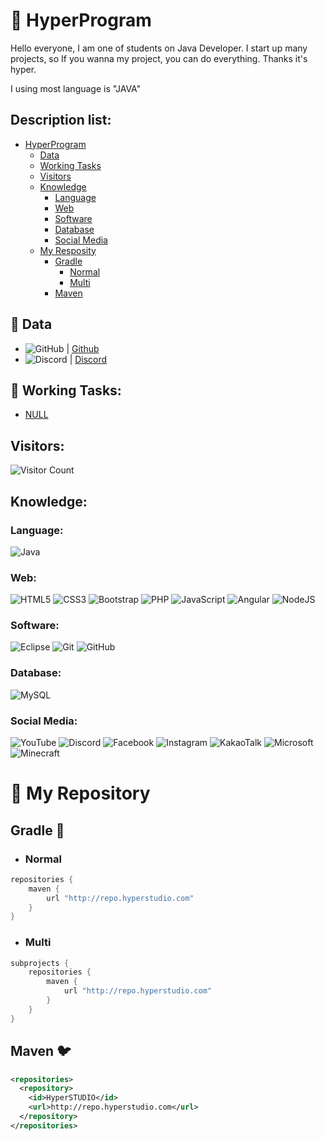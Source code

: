 # 🎫 HyperProgram
Hello everyone, I am one of students on Java Developer.
I start up many projects, so If you wanna my project, you can do everything.
Thanks it's hyper.

I using most language is "JAVA"

## Description list:
* [HyperProgram](https://github.com/HyperProgram/HyperProgram#-hyperprogram)
  * [Data](https://github.com/HyperProgram/HyperProgram#-data)
  * [Working Tasks](https://github.com/HyperProgram/HyperProgram#-working-tasks)
  * [Visitors](https://github.com/HyperProgram/HyperProgram#visitors)
  * [Knowledge](https://github.com/HyperProgram/HyperProgram#knowledge)
    * [Language](https://github.com/HyperProgram/HyperProgram#language)
    * [Web](https://github.com/HyperProgram/HyperProgram#web)
    * [Software](https://github.com/HyperProgram/HyperProgram#software)
    * [Database](https://github.com/HyperProgram/HyperProgram#database)
    * [Social Media](https://github.com/HyperProgram/HyperProgram#social-media)
  * [My Resposity](https://github.com/HyperProgram/HyperProgram#-my-repository)
    * [Gradle](https://github.com/HyperProgram/HyperProgram#gradle-)
      * [Normal](https://github.com/HyperProgram/HyperProgram#normal)
      * [Multi](https://github.com/HyperProgram/HyperProgram#multi)
    * [Maven](https://github.com/HyperProgram/HyperProgram#maven-)


## 💾 Data
- ![GitHub](https://img.shields.io/badge/github-%23121011.svg?style=for-the-badge&logo=github&logoColor=white) | [Github](https://github.com/HyperProgram) 
- ![Discord](https://img.shields.io/badge/discord-%235865F2.svg?style=for-the-badge&logo=discord&logoColor=white) | [Discord](https://discord.gg/7EBK9PRnXr)

## 🔭 Working Tasks:
 - [NULL](https://github.com/HyperProgram)

## Visitors:
![Visitor Count](https://profile-counter.glitch.me/HyperProgram/count.svg)

## Knowledge:

### Language:
![Java](https://img.shields.io/badge/java-%23ED8B00.svg?style=for-the-badge&logo=java&logoColor=white)

### Web:
![HTML5](https://img.shields.io/badge/html5-%23E34F26.svg?style=for-the-badge&logo=html5&logoColor=white)
![CSS3](https://img.shields.io/badge/css3-%231572B6.svg?style=for-the-badge&logo=css3&logoColor=white)
![Bootstrap](https://img.shields.io/badge/bootstrap-%23563D7C.svg?style=for-the-badge&logo=bootstrap&logoColor=white)
![PHP](https://img.shields.io/badge/php-%23777BB4.svg?style=for-the-badge&logo=php&logoColor=white)
![JavaScript](https://img.shields.io/badge/javascript-%23323330.svg?style=for-the-badge&logo=javascript&logoColor=%23F7DF1E)
![Angular](https://img.shields.io/badge/angular-%23DD0031.svg?style=for-the-badge&logo=angular&logoColor=white)
![NodeJS](https://img.shields.io/badge/node.js-%2343853D.svg?style=for-the-badge&logo=node.js&logoColor=white)

### Software:
![Eclipse](https://img.shields.io/badge/Eclipse-FE7A16.svg?style=for-the-badge&logo=Eclipse&logoColor=white)
![Git](https://img.shields.io/badge/git-%23F05033.svg?style=for-the-badge&logo=git&logoColor=white)
![GitHub](https://img.shields.io/badge/github-%23121011.svg?style=for-the-badge&logo=github&logoColor=white)

### Database:
![MySQL](https://img.shields.io/badge/mysql-%2300f.svg?style=for-the-badge&logo=mysql&logoColor=white)

### Social Media:
![YouTube](https://img.shields.io/badge/youtube-%23FF0000.svg?style=for-the-badge&logo=youtube&logoColor=white)
![Discord](https://img.shields.io/badge/discord-%235865F2.svg?style=for-the-badge&logo=discord&logoColor=white)
![Facebook](https://img.shields.io/badge/facebook-%231877F2.svg?style=for-the-badge&logo=facebook&logoColor=white)
![Instagram](https://img.shields.io/badge/instagram-%23E4405F.svg?style=for-the-badge&logo=instagram&logoColor=white)
![KakaoTalk](https://img.shields.io/badge/kakaotalk-%23FFCD00.svg?style=for-the-badge&logo=kakaotalk&logoColor=white)
![Microsoft](https://img.shields.io/badge/microsoft-%235E5E5E.svg?style=for-the-badge&logo=microsoft&logoColor=white)
![Minecraft](https://img.shields.io/badge/Minecraft-%2362B47A.svg?style=for-the-badge&logo=mojangstudios&logoColor=white)



# 📄 My Repository
## Gradle 🐘
- ### Normal
```gradle
repositories {
    maven {
        url "http://repo.hyperstudio.com"
    }
}
```
- ### Multi
```gradle
subprojects {
    repositories {
        maven {
            url "http://repo.hyperstudio.com"
        }
    }
}
```

## Maven 🐦
```xml
<repositories>
  <repository>
    <id>HyperSTUDIO</id>
    <url>http://repo.hyperstudio.com</url>
  </repository>
</repositories>
```
